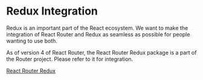 # Redux Integration

Redux is an important part of the React ecosystem. We want to make the integration of React Router and Redux as seamless as possible for people wanting to use both.

As of version 4 of React Router, the React Router Redux package is a part of the Router project. Please refer to it for integration.

[React Router Redux](https://github.com/reacttraining/react-router/packages/react-router-redux)

